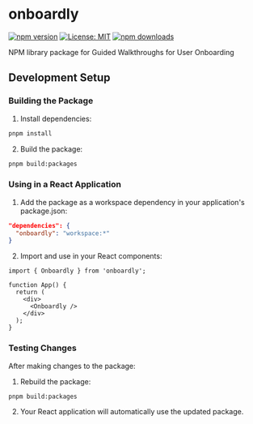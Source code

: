 # onboardly
[![npm version](https://img.shields.io/npm/v/onboardly.svg)](https://www.npmjs.com/package/onboardly)
[![License: MIT](https://img.shields.io/badge/License-MIT-yellow.svg)](https://opensource.org/licenses/MIT)
[![npm downloads](https://img.shields.io/npm/dm/onboardly.svg)](https://www.npmjs.com/package/onboardly)

NPM library package for Guided Walkthroughs for User Onboarding

## Development Setup

### Building the Package

1. Install dependencies:
```bash
pnpm install
```

2. Build the package:
```bash
pnpm build:packages
```

### Using in a React Application

1. Add the package as a workspace dependency in your application's package.json:
```json
"dependencies": {
  "onboardly": "workspace:*"
}
```

2. Import and use in your React components:
```tsx
import { Onboardly } from 'onboardly';

function App() {
  return (
    <div>
      <Onboardly />
    </div>
  );
}
```

### Testing Changes

After making changes to the package:

1. Rebuild the package:
```bash
pnpm build:packages
```

2. Your React application will automatically use the updated package.
